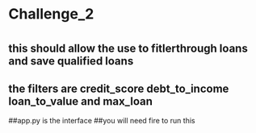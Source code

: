 # Challenge_2
#
## this should allow the use to fitlerthrough loans and save qualified loans
## the filters are credit_score debt_to_income loan_to_value and max_loan 
##app.py is the interface 
##you will need fire to run this



